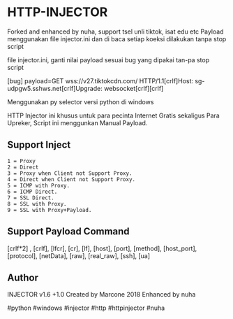 

# HTTP-INJECTOR

Forked and enhanced by nuha, support tsel unli tiktok, isat edu etc
Payload menggunakan file injector.ini dan di baca setiap koeksi dilakukan tanpa stop script 

file injector.ini, ganti nilai payload sesuai bug yang dipakai tan-pa stop script

[bug]
payload=GET wss://v27.tiktokcdn.com/ HTTP/1.1[crlf]Host: sg-udpgw5.sshws.net[crlf]Upgrade: websocket[crlf][crlf]

Menggunakan py selector versi python di windows

HTTP Injector ini khusus untuk para pecinta Internet Gratis sekaligus Para Upreker,
Script ini menggunkan Manual Payload.
## Support Inject
	1 = Proxy
	2 = Direct
	3 = Proxy when Client not Support Proxy.
	4 = Direct when Client not Support Proxy.
	5 = ICMP with Proxy.
	6 = ICMP Direct.
	7 = SSL Direct.
	8 = SSL with Proxy.
	9 = SSL with Proxy+Payload.

## Support Payload Command
 [crlf*2] , 
 [crlf], 
 [lfcr], 
 [cr], 
 [lf], 
 [host], 
 [port], 
 [method], 
 [host_port], 
 [protocol], 
 [netData], 
 [raw], 
 [real_raw], 
 [ssh], 
 [ua] 

## Author
INJECTOR v1.6 +1.0
	Created by Marcone 2018
	Enhanced by nuha

#python #windows #injector #http #httpinjector #nuha
